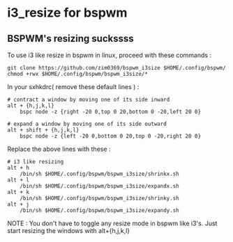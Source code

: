 # i3_resize for bspwm
## BSPWM's resizing suckssss
To use i3 like resize in bspwm in linux, proceed with these commands :

    git clone https://github.com/zim0369/bspwm_i3size $HOME/.config/bspwm/
    chmod +rwx $HOME/.config/bspwm/bspwm_i3size/*
In your sxhkdrc( remove these default lines ) :

    # contract a window by moving one of its side inward
    alt + {h,j,k,l}
    	bspc node -z {right -20 0,top 0 20,bottom 0 -20,left 20 0}
    
    # expand a window by moving one of its side outward
    alt + shift + {h,j,k,l}
    	bspc node -z {left -20 0,bottom 0 20,top 0 -20,right 20 0}
Replace the above lines with these :

    # i3 like resizing
    alt + h
        /bin/sh $HOME/.config/bspwm/bspwm_i3size/shrinkx.sh
    alt + l
        /bin/sh $HOME/.config/bspwm/bspwm_i3size/expandx.sh
    alt + k
        /bin/sh $HOME/.config/bspwm/bspwm_i3size/shrinky.sh
    alt + j
        /bin/sh $HOME/.config/bspwm/bspwm_i3size/expandy.sh

NOTE : You don't have to toggle any resize mode in bspwm like i3's. Just start resizing the windows with alt+{h,j,k,l}
